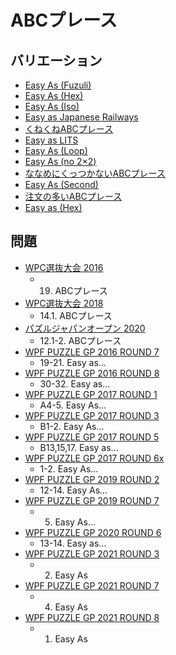 # ABCプレース

## バリエーション
- [Easy As (Fuzuli)](easyas-fuzuli.md)
- [Easy As (Hex)](easyas-hex.md)
- [Easy As (Iso)](easyas-iso.md)
- [Easy as Japanese Railways](easyas-japanese-railways.md)
- [くねくねABCプレース](easyas-kunekune.md)
- [Easy as LITS](easyas-lits.md)
- [Easy As (Loop)](easyas-loop.md)
- [Easy As (no 2×2)](easyas-no2x2.md)
- [ななめにくっつかないABCプレース](easyas-notouch.md)
- [Easy As (Second)](easyas-second.md)
- [注文の多いABCプレース](esayas-v1.md)
- [Easy as (Hex)](wasyas-hex.md)

## 問題
- [WPC選抜大会 2016](../questions/jwpc2016.md)
	- 19. ABCプレース
- [WPC選抜大会 2018](../questions/jwpc2018.md)
	- 14.1. ABCプレース
- [パズルジャパンオープン 2020](../questions/jwpc2020.md)
	- 12.1-2. ABCプレース
- [WPF PUZZLE GP 2016 ROUND 7](../questions/wpfpgp2016-7.md)
	- 19-21. Easy as...
- [WPF PUZZLE GP 2016 ROUND 8](../questions/wpfpgp2016-8.md)
	- 30-32. Easy as...
- [WPF PUZZLE GP 2017 ROUND 1](../questions/wpfpgp2017-1.md)
	- A4-5. Easy As...
- [WPF PUZZLE GP 2017 ROUND 3](../questions/wpfpgp2017-3.md)
	- B1-2. Easy As...
- [WPF PUZZLE GP 2017 ROUND 5](../questions/wpfpgp2017-5.md)
	- B13,15,17. Easy as...
- [WPF PUZZLE GP 2017 ROUND 6x](../questions/wpfpgp2017-6x.md)
	- 1-2. Easy As...
- [WPF PUZZLE GP 2019 ROUND 2](../questions/wpfpgp2019-2.md)
	- 12-14. Easy As...
- [WPF PUZZLE GP 2019 ROUND 7](../questions/wpfpgp2019-7.md)
	- 5. Easy As...
- [WPF PUZZLE GP 2020 ROUND 6](../questions/wpfpgp2020-6.md)
	- 13-14. Easy as...
- [WPF PUZZLE GP 2021 ROUND 3](../questions/wpfpgp2021-3.md)
	- 2. Easy As
- [WPF PUZZLE GP 2021 ROUND 7](../questions/wpfpgp2021-7.md)
	- 4. Easy As
- [WPF PUZZLE GP 2021 ROUND 8](../questions/wpfpgp2021-8.md)
	- 1. Easy As
